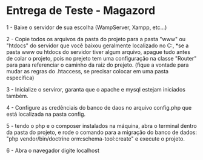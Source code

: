 # Entrega de Teste - Magazord

1 - Baixe o servidor de sua escolha (WampServer, Xampp, etc...)

2 - Copie todos os arquivos da pasta do projeto para a pasta "www" ou "htdocs" do servidor que você baixou geralmente localizado no C:\, *se a pasta www ou htdocs do servidor tiver algum arquivo, apague tudo antes de colar o projeto, pois no prejeto tem uma configuração na classe "Router" para para referenciar o caminho da raiz do prejeto. (fique a vontade para mudar as regras do .htaccess, se precisar colocar em uma pasta específica)

3 - Inicialize o serviror, garanta que o apache e mysql estejam iniciados também.

4 - Configure as credênciais do banco de daos no arquivo config.php que está localizada na pasta config.

5 - tendo o php e o composer instalados na máquina, abra o terminal dentro da pasta do projeto, e rode o comando para a migração do banco de dados: "php vendor/bin/doctrine orm:schema-tool:create" e execute o projeto.

6 - Abra o navegador digite localhost

